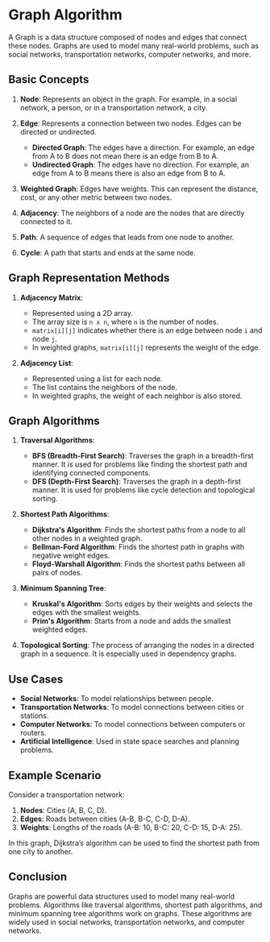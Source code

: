 # Graph Algorithm

A Graph is a data structure composed of nodes and edges that connect these nodes. Graphs are used to model many real-world problems, such as social networks, transportation networks, computer networks, and more.

## Basic Concepts

1. **Node**: Represents an object in the graph. For example, in a social network, a person, or in a transportation network, a city.

2. **Edge**: Represents a connection between two nodes. Edges can be directed or undirected.
   - **Directed Graph**: The edges have a direction. For example, an edge from A to B does not mean there is an edge from B to A.
   - **Undirected Graph**: The edges have no direction. For example, an edge from A to B means there is also an edge from B to A.

3. **Weighted Graph**: Edges have weights. This can represent the distance, cost, or any other metric between two nodes.

4. **Adjacency**: The neighbors of a node are the nodes that are directly connected to it.

5. **Path**: A sequence of edges that leads from one node to another.

6. **Cycle**: A path that starts and ends at the same node.

## Graph Representation Methods

1. **Adjacency Matrix**:
   - Represented using a 2D array.
   - The array size is `n x n`, where `n` is the number of nodes.
   - `matrix[i][j]` indicates whether there is an edge between node `i` and node `j`.
   - In weighted graphs, `matrix[i][j]` represents the weight of the edge.

2. **Adjacency List**:
   - Represented using a list for each node.
   - The list contains the neighbors of the node.
   - In weighted graphs, the weight of each neighbor is also stored.

## Graph Algorithms

1. **Traversal Algorithms**:
   - **BFS (Breadth-First Search)**: Traverses the graph in a breadth-first manner. It is used for problems like finding the shortest path and identifying connected components.
   - **DFS (Depth-First Search)**: Traverses the graph in a depth-first manner. It is used for problems like cycle detection and topological sorting.

2. **Shortest Path Algorithms**:
   - **Dijkstra's Algorithm**: Finds the shortest paths from a node to all other nodes in a weighted graph.
   - **Bellman-Ford Algorithm**: Finds the shortest path in graphs with negative weight edges.
   - **Floyd-Warshall Algorithm**: Finds the shortest paths between all pairs of nodes.

3. **Minimum Spanning Tree**:
   - **Kruskal's Algorithm**: Sorts edges by their weights and selects the edges with the smallest weights.
   - **Prim's Algorithm**: Starts from a node and adds the smallest weighted edges.

4. **Topological Sorting**: The process of arranging the nodes in a directed graph in a sequence. It is especially used in dependency graphs.

## Use Cases

- **Social Networks**: To model relationships between people.
- **Transportation Networks**: To model connections between cities or stations.
- **Computer Networks**: To model connections between computers or routers.
- **Artificial Intelligence**: Used in state space searches and planning problems.

## Example Scenario

Consider a transportation network:

1. **Nodes**: Cities (A, B, C, D).
2. **Edges**: Roads between cities (A-B, B-C, C-D, D-A).
3. **Weights**: Lengths of the roads (A-B: 10, B-C: 20, C-D: 15, D-A: 25).

In this graph, Dijkstra’s algorithm can be used to find the shortest path from one city to another.

## Conclusion

Graphs are powerful data structures used to model many real-world problems. Algorithms like traversal algorithms, shortest path algorithms, and minimum spanning tree algorithms work on graphs. These algorithms are widely used in social networks, transportation networks, and computer networks.
